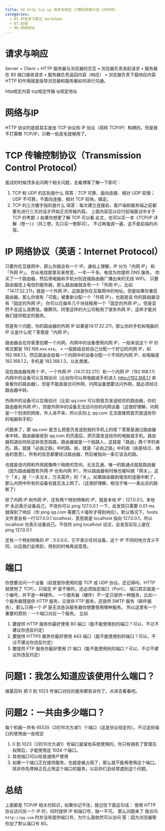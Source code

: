 ```yaml
---
title: 02.http tcp ip 请求与响应 计算机网络介绍（内外网）
categories:
  - 01.开发学习笔记 markdown
  - 07.前端
  - 00.网络相关
---
```


# 请求与响应
Server + Client + HTTP
服务器与浏览器的交互
•	浏览器负责发起请求
•	服务器在 80 端口接收请求
•	服务器负责返回内容（响应）
•	浏览器负责下载响应内容
HTTP 的作用就是指导浏览器和服务器如何进行沟通。

http规定内容
tcp规定传输
ip规定地址


# 网络与IP
HTTP 协议的底层其实是由 TCP 协议和 IP 协议（简称 TCP/IP）构建的。但是我不打算教 TCP/IP，只教一些皮毛就够用了。
#	TCP 传输控制协议（Transmission Control Protocol）
面试的时候顶多会问两个相关问题，去看博客了解一下即可：
1.	TCP 和 UDP 的区别是什么
简答：TCP 可靠、面向连接、相对 UDP 较慢；UDP 不可靠，不面向连接、相对 TCP 较快。搞定。
2.	TCP 的三次握手指的是什么
简答：每次建立连接前，客户端和服务端之前都要先进行三次对话才开始正式传输内容。
上面内容足以应付前端面试中关于 TCP 的考题 :)
如果你想更了解 TCP 可以看 此文，也可以买一本《TCP/IP 详解（卷一）》（共三卷，先只买一卷即可）。
不过再强调一遍，这不是前端的内容。

# IP 网络协议（英语：Internet Protocol）
只要你在互联网中，那么你就会有一个 IP。通俗上理解，IP 分为「内网 IP」 和「外网 IP」。
你从电信那里买来带宽，一年一千多。电信为你提供 DNS 服务。
你买了一个路由器，然后用电脑和手机分别连接路由器广播出来的无线 WIFI。
只要路由器连上电信的服务器，那么路由器就会有一个「外网 IP」，比如「14.17.32.211」就是一个外网 IP。这就是你在互联网中的地址。但是如果你重启路由器，那么你很有「可能」被重新分配一个「外网 IP」，也就是说 你的路由器没有「固定的外网 IP」
你可以花每年几千块钱租用一个「固定的外网 IP」，但是显然不会这么浪费钱。像腾讯、阿里这样的大公司租用了很多外网 IP，这样才能对我们提供稳定的服务。

但是有个问题，你的路由器的外网 IP 如果是14.17.32.211，那么你的手机和电脑的 IP 又是什么呢？答案是「内网 IP」

路由器会在你家里创建一个内网，内网中的设备使用内网 IP，一般来说这个 IP 的格式都是 192.168.xxx.xxx。
•	一般路由会给自己分配一个好记的内网 IP，如 192.168.1.1。然后路由会给每一个内网中的设备分配一个不同的内网 IP，如电脑是 192.168.1.2，手机是 192.168.1.3，以此类推。

现在路由器有两个 IP，一个外网 IP（14.17.32.211）和一个内网 IP（192.168.1.1）
内网中的设备可以互相访问（比如你可以用电脑或手机进入 http://192.168.1.1 来查看你的路由器），但是不能直接访问外网，内网设备想要访问外网，就必须经过路由器中转。

外网中的设备可以互相访问（比如 qq.com 可以把首页发送给你的路由器，你的路由器有外网 IP），但是外网中的设备无法访问你的内网设备（这很好理解，内网是一个封闭的网络，外人进不来，所以实际上 qq.com 无法直接把首页放送给你的电脑和手机）

问题来了，那 qq.com 是怎么把首页发送到我的手机上的呢？答案是通过路由器来中转。路由器接收到 qq.com 的页面后，把页面发送给你的电脑或手机。路由器知道如何给这些信息指路，路由器就是一个指路人，这就是「路由」两个字的来历。路，就是「必由之路」中的路。由，就是「必由之路」中的由（由是经过、缘由的意思）。所有的信息都要经过路由器，然后被指向一条它该去的路。

也就是说内网和外网就像两个隔绝的空间，无法互通，唯一的联通点就是路由器（因为路由器既有外网 IP 也有内网 IP），所以路由器有时候也被叫做「网关」，这个「关」是「一夫当关，万夫莫开」的「关」。如果路由器到电信的连接中断了，那么内网中所有的设备也就无法上网了。（这很好理解，相当于唯一一条出去的路断了）

除了内网 IP 和外网 IP，还有两个特别特殊的 IP，就是本地 IP：127.0.0.1。本地 IP 永远表示设备自己。不信你可以 ping 127.0.0.1 一下，会发现只需要 0.01 ms 就得到了响应（你 ping qq.com 需要几十毫秒才得到响应）。默认情况下，hosts 文件里会有一行127.0.0.1 localhost，意思就是 localhost 指向 127.0.0.1，所以 localhost 也表示设备自己。不信你 ping localhost 试试，会发现实际上是在 ping 127.0.0.1

还有一个特别特殊的 IP：0.0.0.0，它不表示任何设备。这个 IP 不同的地方含义不同，以后我们会用到，用到的时候再说意思。

# 端口
你想要访问一个设备（前提是你使用的是 TCP 或 UDP 协议。还记得吗，HTTP 就使用了 TCP），只指定 IP 是不够的，还必须指定端口（Port）。
端口其实就是一个编号，并不是一种硬件。
一个服务器（硬件）不一定只提供一种服务，比如一个服务器既提供 HTTP 服务，又提供 FTP 服务，还提供 SMTP 服务（邮件服务），那么只用一个 IP 是无法告诉服务器你想要使用哪种服务。
所以这里有一个重要的原则：一个端口对应一个服务。
比如
1.	要提供 HTTP 服务你最好使用 80 端口（能不能使用别的端口？可以，不过不建议你违反约定）
2.	要提供 HTTPS 服务你最好使用 443 端口（能不能使用别的端口？可以，不过不建议你违反约定）
3.	要提供 FTP 服务你最好使用 21 端口（能不能使用别的端口？可以，不过不建议你违反约定）


# 问题1：我怎么知道应该使用什么端口？
维基百科 把 0 到 1023 号端口对应的服务都告诉你了，点进去看看吧。
# 问题2：一共由多少端口？
每个机器一共有 65535（2的16次方减1）个端口（这是协议规定的）。不过这些端口的使用由一些规定
1. 0 到 1023（2的10次方减1）号端口是留给系统使用的，你只有拥有了管理员权限后，才能使用这 1024 个端口。
2. 其他端口可以给普通用户使用
3. 如果一个端口正在提供服务，也就是被占用了，那么就不能再使用这个端口。除非你先停掉正在占用这个端口的服务。以后你们会经常遇到这个问题。

# 总结
上面都是 TCP/IP 相关的知识，如果你记不住，就记住下面这句话：
使用 HTTP 协议访问另一个 IP 时，同时提供 IP 和端口号，缺一不可。
那么问题来了
我访问 `http://qq.com` 时并没有提供端口号，为什么我依然可以访问
答：因为浏览器帮你加了默认端口号 80。

